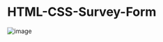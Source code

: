 # HTML-CSS-Survey-Form


![image](https://github.com/Ammar9faisal/HTML-CSS-Survey-Form/assets/134812365/03da2581-3ca8-4d3a-bece-2c833b44bf84)
